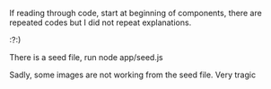 If reading through code, start at beginning of components, there are repeated codes but I did not repeat explanations.

:?:)

There is a seed file, run node app/seed.js

Sadly, some images are not working from the seed file. Very tragic
